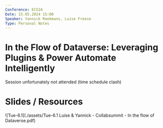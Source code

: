 ```yaml
---
Conference: ECS24
Date: 15.05.2024 15:00
Speaker: Yannick Reekmans, Luise Freese
Type: Personal Notes
---
```


# In the Flow of Dataverse: Leveraging Plugins & Power Automate Intelligently

Session unfortunately not attended (time schedule clash)

# Slides / Resources
![Tue-6.1](./assets/Tue-6.1 Luise & Yannick - Collabsummit - In the flow of Dataverse.pdf)